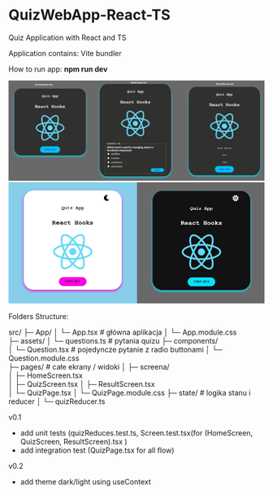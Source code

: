 # QuizWebApp-React-TS
Quiz Application with React and TS

Application contains:
Vite bundler

How to run app: **npm run dev**

![image alt](https://github.com/piot600/QuizWebApp-React-TS/blob/084af5bea32c2ed6b78635f89b123e711cab8fbb/src/assets/QuizAppUI.jpg)
![image alt](https://github.com/piot600/QuizWebApp-React-TS/blob/361d3e0b57678bb676cf987db7b1c2de3e1ae5b7/src/assets/ThemeContext.jpg)

Folders Structure:

src/
 ├─ App/
 │   └─ App.tsx          # główna aplikacja
 │   └─ App.module.css   
 ├─ assets/
 │   └─ questions.ts          # pytania quizu
 ├─ components/               
 │   └─ Question.tsx          # pojedyncze pytanie z radio buttonami
 │   └─ Question.module.css      
 ├─ pages/                    # całe ekrany / widoki
 │   ├─ screena/                    
 │       ├─ HomeScreen.tsx   
 │       ├─ QuizScreen.tsx 
 │       ├─ ResultScreen.tsx     
 │   └─ QuizPage.tsx 
 │   └─ QuizPage.module.css
 ├─ state/                    # logika stanu i reducer
 │   └─ quizReducer.ts


v0.1
- add unit tests (quizReduces.test.ts, Screen.test.tsx(for (HomeScreen, QuizScreen, ResultScreen).tsx )
- add integration test (QuizPage.tsx for all flow)

v0.2
- add theme dark/light using useContext
